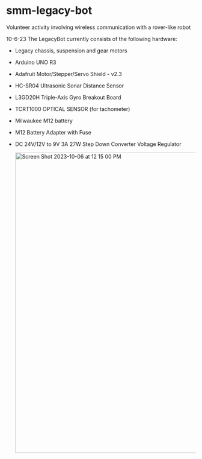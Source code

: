 # smm-legacy-bot
Volunteer activity involving wireless communication with a rover-like robot

10-6-23
The LegacyBot currently consists of the following hardware:
- Legacy chassis, suspension and gear motors
- Arduino UNO R3
- Adafruit Motor/Stepper/Servo Shield - v2.3 
- HC-SR04 Ultrasonic Sonar Distance Sensor
- L3GD20H Triple-Axis Gyro Breakout Board
- TCRT1000 OPTICAL SENSOR (for tachometer)
- Milwaukee M12 battery
- M12 Battery Adapter with Fuse
- DC 24V/12V to 9V 3A 27W Step Down Converter Voltage Regulator

  <img width="797" alt="Screen Shot 2023-10-06 at 12 15 00 PM" src="https://github.com/scimusmn/smm-legacy-bot/assets/7672007/75d11f99-6364-4433-bf4b-1cb86f423d44">
